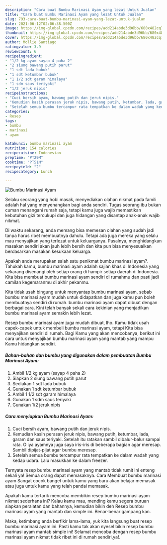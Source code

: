 ```yaml
---
description: "Cara buat Bumbu Marinasi Ayam yang lezat Untuk Jualan"
title: "Cara buat Bumbu Marinasi Ayam yang lezat Untuk Jualan"
slug: 793-cara-buat-bumbu-marinasi-ayam-yang-lezat-untuk-jualan
date: 2021-06-12T02:06:38.500Z
image: https://img-global.cpcdn.com/recipes/add214abde3d96bb/680x482cq70/bumbu-marinasi-ayam-foto-resep-utama.jpg
thumbnail: https://img-global.cpcdn.com/recipes/add214abde3d96bb/680x482cq70/bumbu-marinasi-ayam-foto-resep-utama.jpg
cover: https://img-global.cpcdn.com/recipes/add214abde3d96bb/680x482cq70/bumbu-marinasi-ayam-foto-resep-utama.jpg
author: Mollie Santiago
ratingvalue: 3.9
reviewcount: 6
recipeingredient:
- "1/2 kg ayam sayap 4 paha 2"
- "2 siung bawang putih parut"
- "1 sdt lada bubuk"
- "1 sdt ketumbar bubuk"
- "1 1/2 sdt garam himalaya"
- "1 sdm saus teriyaki"
- "1/2 jeruk nipis"
recipeinstructions:
- "Cuci bersih ayam, bawang putih dan jeruk nipis."
- "Kemudian kasih perasan jeruk nipis, bawang putih, ketumbar, lada, garam dan saus teriyaki. Setelah itu ratakan sambil dibalur-balur sampai rata. O iya ayamnya juga saya iris-iris di beberapa bagian agar meresap. Sambil dipijat-pijat agar bumbu meresap."
- "Setelah semua bumbu tercampur rata tempatkan ke dalam wadah yang kedap udara. Lalu masukkan ke dalam freezer."
categories:
- Resep
tags:
- bumbu
- marinasi
- ayam

katakunci: bumbu marinasi ayam 
nutrition: 154 calories
recipecuisine: Indonesian
preptime: "PT29M"
cooktime: "PT51M"
recipeyield: "2"
recipecategory: Lunch

---
```



![Bumbu Marinasi Ayam](https://img-global.cpcdn.com/recipes/add214abde3d96bb/680x482cq70/bumbu-marinasi-ayam-foto-resep-utama.jpg)

Selaku seorang yang hobi masak, menyediakan olahan nikmat pada famili adalah hal yang menyenangkan bagi anda sendiri. Tugas seorang ibu bukan cuman menangani rumah saja, tetapi kamu juga wajib memastikan kebutuhan gizi tercukupi dan juga hidangan yang disantap anak-anak wajib nikmat.

Di waktu  sekarang, anda memang bisa memesan olahan yang sudah jadi tanpa harus ribet membuatnya dahulu. Tetapi ada juga mereka yang selalu mau menyajikan yang terlezat untuk keluarganya. Pasalnya, menghidangkan masakan sendiri akan jauh lebih bersih dan kita pun bisa menyesuaikan berdasarkan masakan kesukaan keluarga. 



Apakah anda merupakan salah satu penikmat bumbu marinasi ayam?. Tahukah kamu, bumbu marinasi ayam adalah sajian khas di Indonesia yang sekarang disenangi oleh setiap orang di hampir setiap daerah di Indonesia. Kita bisa membuat bumbu marinasi ayam sendiri di rumahmu dan pasti jadi camilan kegemaranmu di akhir pekanmu.

Kita tidak usah bingung untuk menyantap bumbu marinasi ayam, sebab bumbu marinasi ayam mudah untuk didapatkan dan juga kamu pun boleh membuatnya sendiri di rumah. bumbu marinasi ayam dapat dibuat dengan berbagai cara. Kini telah banyak sekali cara kekinian yang menjadikan bumbu marinasi ayam semakin lebih lezat.

Resep bumbu marinasi ayam juga mudah dibuat, lho. Kamu tidak usah capek-capek untuk membeli bumbu marinasi ayam, tetapi Kita bisa menyajikan sendiri di rumah. Bagi Kamu yang akan mencobanya, berikut ini cara untuk menyajikan bumbu marinasi ayam yang mantab yang mampu Kamu hidangkan sendiri.

<!--inarticleads1-->

##### Bahan-bahan dan bumbu yang digunakan dalam pembuatan Bumbu Marinasi Ayam:

1. Ambil 1/2 kg ayam (sayap 4 paha 2)
1. Siapkan 2 siung bawang putih parut
1. Sediakan 1 sdt lada bubuk
1. Gunakan 1 sdt ketumbar bubuk
1. Ambil 1 1/2 sdt garam himalaya
1. Gunakan 1 sdm saus teriyaki
1. Gunakan 1/2 jeruk nipis




<!--inarticleads2-->

##### Cara menyiapkan Bumbu Marinasi Ayam:

1. Cuci bersih ayam, bawang putih dan jeruk nipis.
1. Kemudian kasih perasan jeruk nipis, bawang putih, ketumbar, lada, garam dan saus teriyaki. Setelah itu ratakan sambil dibalur-balur sampai rata. O iya ayamnya juga saya iris-iris di beberapa bagian agar meresap. Sambil dipijat-pijat agar bumbu meresap.
1. Setelah semua bumbu tercampur rata tempatkan ke dalam wadah yang kedap udara. Lalu masukkan ke dalam freezer.




Ternyata resep bumbu marinasi ayam yang mantab tidak rumit ini enteng sekali ya! Semua orang dapat memasaknya. Cara Membuat bumbu marinasi ayam Sangat cocok banget untuk kamu yang baru akan belajar memasak atau juga untuk kamu yang telah pandai memasak.

Apakah kamu tertarik mencoba membikin resep bumbu marinasi ayam nikmat sederhana ini? Kalau kamu mau, mending kamu segera buruan siapkan peralatan dan bahannya, kemudian bikin deh Resep bumbu marinasi ayam yang mantab dan simple ini. Benar-benar gampang kan. 

Maka, ketimbang anda berfikir lama-lama, yuk kita langsung buat resep bumbu marinasi ayam ini. Pasti kamu tak akan nyesel bikin resep bumbu marinasi ayam mantab simple ini! Selamat mencoba dengan resep bumbu marinasi ayam nikmat tidak ribet ini di rumah sendiri,ya!.

